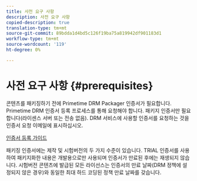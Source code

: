 ```yaml
---
title: 사전 요구 사항
description: 사전 요구 사항
copied-description: true
translation-type: tm+mt
source-git-commit: 89bdda1d4bd5c126f19ba75a819942df901183d1
workflow-type: tm+mt
source-wordcount: '119'
ht-degree: 0%

---
```



# 사전 요구 사항 {#prerequisites}

콘텐츠를 패키징하기 전에 Primetime DRM Packager 인증서가 필요합니다. Primetime DRM 인증서 등록 프로세스를 통해 요청해야 합니다. 패키지 인증서만 필요합니다(라이센스 서버 또는 전송 없음). DRM 서비스에 사용할 인증서를 요청하는 것을 인증서 요청 이메일에 표시하십시오.

[인증서 등록 가이드](../../digital-rights-management/certificate-enrollment-guide/about-certs.md)

패키징 인증서에는 제작 및 시험버전의 두 가지 수준이 있습니다. TRIAL 인증서를 사용하여 패키지화한 내용은 개발용으로만 사용되며 인증서가 만료된 후에는 재생되지 않습니다. 시험버전 콘텐츠에 발급된 모든 라이선스는 인증서의 만료 날짜(DRM 정책에 설정되지 않은 경우)와 동일한 최대 하드 코딩된 정책 만료 날짜를 갖습니다.
